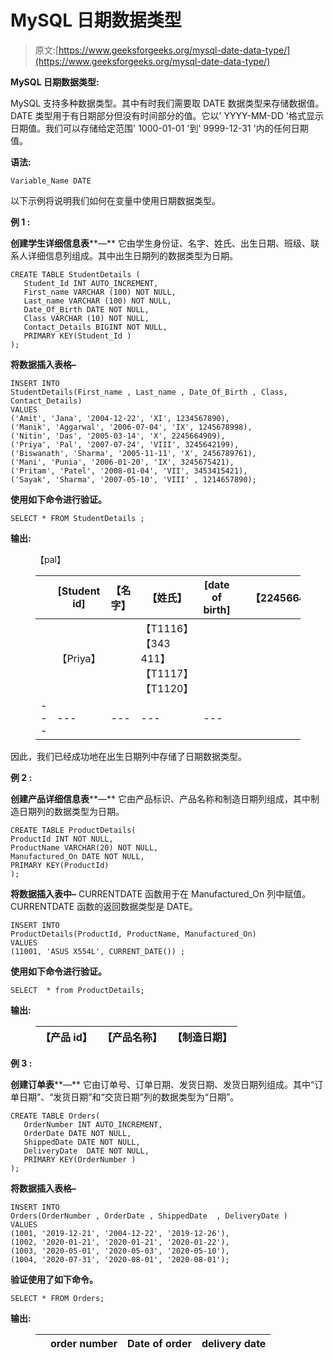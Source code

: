 # MySQL 日期数据类型

> 原文:[https://www.geeksforgeeks.org/mysql-date-data-type/](https://www.geeksforgeeks.org/mysql-date-data-type/)

**MySQL 日期数据类型:**

MySQL 支持多种数据类型。其中有时我们需要取 DATE 数据类型来存储数据值。DATE 类型用于有日期部分但没有时间部分的值。它以' YYYY-MM-DD '格式显示日期值。我们可以存储给定范围' 1000-01-01 '到' 9999-12-31 '内的任何日期值。

**语法:**

```
Variable_Name DATE
```

以下示例将说明我们如何在变量中使用日期数据类型。

**例 1 :**

**创建学生详细信息表****—**
它由学生身份证、名字、姓氏、出生日期、班级、联系人详细信息列组成。其中出生日期列的数据类型为日期。

```
CREATE TABLE StudentDetails (
   Student_Id INT AUTO_INCREMENT,       
   First_name VARCHAR (100) NOT NULL,       
   Last_name VARCHAR (100) NOT NULL,      
   Date_Of_Birth DATE NOT NULL,       
   Class VARCHAR (10) NOT NULL,       
   Contact_Details BIGINT NOT NULL,      
   PRIMARY KEY(Student_Id )       
);
```

**将数据插入表格–**

```
INSERT INTO     
StudentDetails(First_name , Last_name , Date_Of_Birth , Class, Contact_Details)    
VALUES 
('Amit', 'Jana', '2004-12-22', 'XI', 1234567890),    
('Manik', 'Aggarwal', '2006-07-04', 'IX', 1245678998),    
('Nitin', 'Das', '2005-03-14', 'X', 2245664909),    
('Priya', 'Pal', '2007-07-24', 'VIII', 3245642199),    
('Biswanath', 'Sharma', '2005-11-11', 'X', 2456789761),    
('Mani', 'Punia', '2006-01-20', 'IX', 3245675421),    
('Pritam', 'Patel', '2008-01-04', 'VII', 3453415421),    
('Sayak', 'Sharma', '2007-05-10', 'VIII' , 1214657890);
```

**使用如下命令进行验证。**

```
SELECT * FROM StudentDetails ;
```

**输出:**

<figure class="table">【pal】

|  | [Student id] | 【名字】 | 【姓氏】 | [date of birth] |  | 【2245664909】 |
| --- | --- | --- | --- | --- | --- | --- |
|  | 【Priya】 |  | 【T1116】【343 411】【T1117】【T1120】 |  |
| --- | --- | --- | --- | --- |

</figure>

因此，我们已经成功地在出生日期列中存储了日期数据类型。

**例 2 :**

**创建产品详细信息表****—**
它由产品标识、产品名称和制造日期列组成，其中制造日期列的数据类型为日期。

```
CREATE TABLE ProductDetails(
ProductId INT NOT NULL,
ProductName VARCHAR(20) NOT NULL,
Manufactured_On DATE NOT NULL,
PRIMARY KEY(ProductId)
);
```

**将数据插入表中–**
CURRENTDATE 函数用于在 Manufactured_On 列中赋值。CURRENTDATE 函数的返回数据类型是 DATE。

```
INSERT INTO  
ProductDetails(ProductId, ProductName, Manufactured_On)
VALUES
(11001, 'ASUS X554L', CURRENT_DATE()) ;
```

**使用如下命令进行验证。**

```
SELECT  * from ProductDetails;
```

**输出:**

<figure class="table">

| 【产品 id】 | 【产品名称】 | 【制造日期】 |
| --- | --- | --- |

</figure>

**例 3 :**

**创建订单表****—**
它由订单号、订单日期、发货日期、发货日期列组成。其中“订单日期”、“发货日期”和“交货日期”列的数据类型为“日期”。

```
CREATE TABLE Orders(
   OrderNumber INT AUTO_INCREMENT,
   OrderDate DATE NOT NULL,
   ShippedDate DATE NOT NULL,
   DeliveryDate  DATE NOT NULL,
   PRIMARY KEY(OrderNumber )
);
```

**将数据插入表格–**

```
INSERT INTO 
Orders(OrderNumber , OrderDate , ShippedDate  , DeliveryDate )
VALUES 
(1001, '2019-12-21', '2004-12-22', '2019-12-26'),
(1002, '2020-01-21', '2020-01-21', '2020-01-22'),
(1003, '2020-05-01', '2020-05-03', '2020-05-10'),
(1004, '2020-07-31', '2020-08-01', '2020-08-01');
```

**验证使用了如下命令。**

```
SELECT * FROM Orders;
```

**输出:**

<figure class="table">

|  | order number | Date of order | delivery date |
| --- | --- | --- | --- |

</figure>